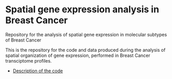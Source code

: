 # Spatial gene expression analysis in Breast Cancer
Repository for the analysis of spatial gene expression in molecular subtypes of Breast Cancer

This is the repository for the code and data produced during the analysis of spatial organization of gene expression, performed in Breast Cancer transciptome profiles.

* [Description of the code](#code)
